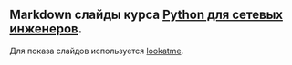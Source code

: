 ## Markdown слайды курса [Python для сетевых инженеров](https://natenka.github.io/pyneng-online/).

Для показа слайдов используется [lookatme](https://github.com/d0c-s4vage/lookatme).
